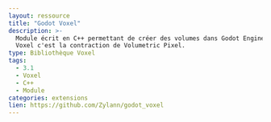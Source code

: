 ```yaml
---
layout: ressource
title: "Godot Voxel"
description: >-
  Module écrit en C++ permettant de créer des volumes dans Godot Engine.
  Voxel c'est la contraction de Volumetric Pixel.
type: Bibliothèque Voxel
tags:
  - 3.1
  - Voxel
  - C++
  - Module
categories: extensions
lien: https://github.com/Zylann/godot_voxel
---
```

